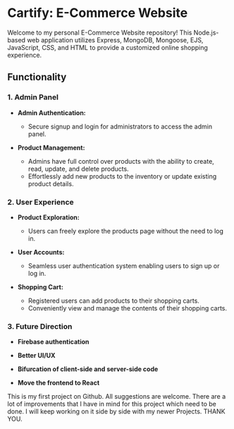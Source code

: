 # Cartify: E-Commerce Website

Welcome to my personal E-Commerce Website repository! This Node.js-based web application utilizes Express, MongoDB, Mongoose, EJS, JavaScript, CSS, and HTML to provide a customized online shopping experience.

## Functionality

### 1. Admin Panel

- **Admin Authentication:**
  - Secure signup and login for administrators to access the admin panel.

- **Product Management:**
  - Admins have full control over products with the ability to create, read, update, and delete products.
  - Effortlessly add new products to the inventory or update existing product details.

### 2. User Experience

- **Product Exploration:**
  - Users can freely explore the products page without the need to log in.

- **User Accounts:**
  - Seamless user authentication system enabling users to sign up or log in.

- **Shopping Cart:**
  - Registered users can add products to their shopping carts.
  - Conveniently view and manage the contents of their shopping carts.
 
### 3. Future Direction

- **Firebase authentication**

- **Better UI/UX**

- **Bifurcation of client-side and server-side code**

- **Move the frontend to React**

This is my first project on Github. All suggestions are welcome. There are a lot of improvements that I have in mind for this project which need to be done. I will keep working on it side by side with my newer Projects.
THANK YOU.

